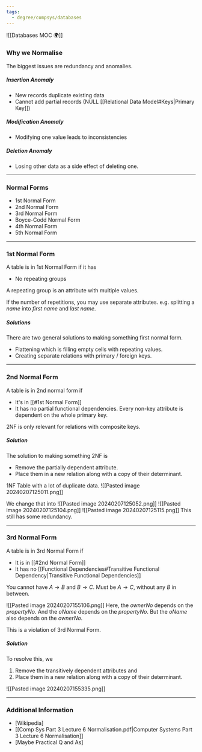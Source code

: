 ```yaml
---
tags:
  - degree/compsys/databases
---
```

![[Databases MOC 🌍]]

### Why we Normalise

The biggest issues are redundancy and anomalies.

##### Insertion Anomaly 
- New records duplicate existing data 
- Cannot add partial records (NULL [[Relational Data Model#Keys|Primary Key]])

##### Modification Anomaly 
- Modifying one value leads to inconsistencies 

##### Deletion Anomaly 
- Losing other data as a side effect of deleting one.

---
### Normal Forms 

- 1st Normal Form 
- 2nd Normal Form 
- 3rd Normal Form 
- Boyce-Codd Normal Form 
- 4th Normal Form 
- 5th Normal Form 

---
### 1st Normal Form 

A table is in 1st Normal Form if it has 
- No repeating groups 

A repeating group is an attribute with multiple values.

If the number of repetitions, you may use separate attributes.
e.g. splitting a *name* into *first name* and *last name*.

##### Solutions
There are two general solutions to making something first normal form.
- Flattening which is filling empty cells with repeating values.
- Creating separate relations with primary / foreign keys.

---
### 2nd Normal Form 

A table is in 2nd normal form if
- It's in [[#1st Normal Form]]
- It has no partial functional dependencies. Every non-key attribute is dependent on the whole primary key.

2NF is only relevant for relations with composite keys.

##### Solution
The solution to making something 2NF is
- Remove the partially dependent attribute.
- Place them in a new relation along with a copy of their determinant.

1NF Table with a lot of duplicate data.
![[Pasted image 20240207125011.png]]

We change that into
![[Pasted image 20240207125052.png]]
![[Pasted image 20240207125104.png]]
![[Pasted image 20240207125115.png]]
This still has some redundancy.

---
### 3rd Normal Form

A table is in 3rd Normal Form if
- It is in [[#2nd Normal Form]]
- It has no [[Functional Dependencies#Transitive Functional Dependency|Transitive Functional Dependencies]]

You cannot have $A \to B$ and $B \to C$.
Must be $A \to C$, without any $B$ in between.

![[Pasted image 20240207155106.png]]
Here, the *ownerNo* depends on the *propertyNo*.
And the *oName* depends on the *propertyNo*.
But the *oName* also depends on the *ownerNo*.

This is a violation of 3rd Normal Form.

##### Solution 
To resolve this, we 
1. Remove the transitively dependent attributes and
2. Place them in a new relation along with a copy of their determinant.

![[Pasted image 20240207155335.png]]



---
### Additional Information

- [Wikipedia]
- [[Comp Sys Part 3 Lecture 6 Normalisation.pdf|Computer Systems Part 3 Lecture 6 Normalisation]]
- [Maybe Practical Q and As]
